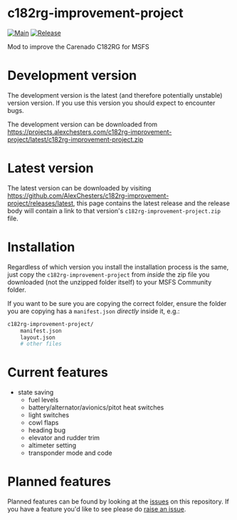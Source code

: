 # c182rg-improvement-project
[![Main](https://github.com/AlexChesters/c182rg-improvement-project/actions/workflows/main.yml/badge.svg?branch=main)](https://github.com/AlexChesters/c182rg-improvement-project/actions/workflows/main.yml)
[![Release](https://github.com/AlexChesters/c182rg-improvement-project/actions/workflows/release.yml/badge.svg)](https://github.com/AlexChesters/c182rg-improvement-project/actions/workflows/release.yml)

Mod to improve the Carenado C182RG for MSFS

# Development version
The development version is the latest (and therefore potentially unstable) version version. If you use this version you
should expect to encounter bugs.

The development version can be downloaded from
https://projects.alexchesters.com/c182rg-improvement-project/latest/c182rg-improvement-project.zip

# Latest version
The latest version can be downloaded by visiting
https://github.com/AlexChesters/c182rg-improvement-project/releases/latest, this page contains the latest release and
the release body will contain a link to that version's `c182rg-improvement-project.zip` file.

# Installation
Regardless of which version you install the installation process is the same, just copy the `c182rg-improvement-project`
from _inside_ the zip file you downloaded (not the unzipped folder itself) to your MSFS Community folder.

If you want to be sure you are copying the correct folder, ensure the folder you are copying has a `manifest.json`
_directly_ inside it, e.g.:
```bash
c182rg-improvement-project/
    manifest.json
    layout.json
    # other files
```

# Current features
* state saving
    * fuel levels
    * battery/alternator/avionics/pitot heat switches
    * light switches
    * cowl flaps
    * heading bug
    * elevator and rudder trim
    * altimeter setting
    * transponder mode and code

# Planned features
Planned features can be found by looking at the
[issues](https://github.com/AlexChesters/c182rg-improvement-project/issues?q=is%3Aopen+is%3Aissue+label%3Aenhancement)
on this repository. If you have a feature you'd like to see please do
[raise an issue](https://github.com/AlexChesters/c182rg-improvement-project/issues/new).
